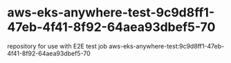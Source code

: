 # aws-eks-anywhere-test-9c9d8ff1-47eb-4f41-8f92-64aea93dbef5-70
repository for use with E2E test job aws-eks-anywhere-test:9c9d8ff1-47eb-4f41-8f92-64aea93dbef5-70
